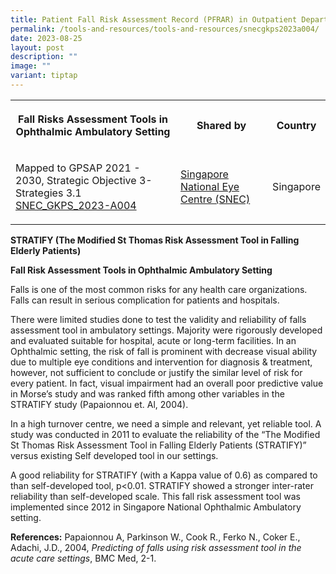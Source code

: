 ```yaml
---
title: Patient Fall Risk Assessment Record (PFRAR) in Outpatient Department
permalink: /tools-and-resources/tools-and-resources/snecgkps2023a004/
date: 2023-08-25
layout: post
description: ""
image: ""
variant: tiptap
---
```

<table><tbody><tr><th rowspan="1" colspan="1"><p>Fall Risks Assessment Tools in Ophthalmic Ambulatory Setting</p></th><th rowspan="1" colspan="1"><p>Shared by</p></th><th rowspan="1" colspan="1"><p>Country</p></th></tr><tr><td rowspan="1" colspan="1"><p>Mapped to GPSAP 2021 - 2030, Strategic Objective 3- Strategies 3.1<br><a href="/files/snec_gkps_2023-a004.pdf" rel="noopener noreferrer nofollow" target="_blank">SNEC_GKPS_2023-A004</a></p></td><td rowspan="1" colspan="1"><p><a href="https://www.snec.com.sg/" rel="noopener noreferrer nofollow" target="_blank">Singapore National Eye Centre (SNEC)</a></p></td><td rowspan="1" colspan="1"><p>Singapore</p></td></tr></tbody></table><p><strong>STRATIFY (The Modified St Thomas Risk Assessment Tool in Falling Elderly Patients)</strong></p><p><strong>Fall Risk Assessment Tools in Ophthalmic Ambulatory Setting</strong></p><p>Falls is one of the most common risks for any health care organizations. Falls can result in serious complication for patients and hospitals.</p><p>There were limited studies done to test the validity and reliability of falls assessment tool in ambulatory settings. Majority were rigorously developed and evaluated suitable for hospital, acute or long-term facilities. In an Ophthalmic setting, the risk of fall is prominent with decrease visual ability due to multiple eye conditions and intervention for diagnosis &amp; treatment, however, not sufficient to conclude or justify the similar level of risk for every patient. In fact, visual impairment had an overall poor predictive value in Morse’s study and was ranked fifth among other variables in the STRATIFY study (Papaionnou et. Al, 2004).</p><p>In a high turnover centre, we need a simple and relevant, yet reliable tool. A study was conducted in 2011 to evaluate the reliability of the “The Modified St Thomas Risk Assessment Tool in Falling Elderly Patients (STRATIFY)” versus existing Self developed tool in our settings.</p><p>A good reliability for STRATIFY (with a Kappa value of 0.6) as compared to than self-developed tool, p&lt;0.01. STRATIFY showed a stronger inter-rater reliability than self-developed scale. This fall risk assessment tool was implemented since 2012 in Singapore National Ophthalmic Ambulatory setting.</p><p><strong>References:</strong> Papaionnou A, Parkinson W., Cook R., Ferko N., Coker E., Adachi, J.D., 2004, <em>Predicting of falls using risk assessment tool in the acute care settings</em>, BMC Med, 2-1.</p>